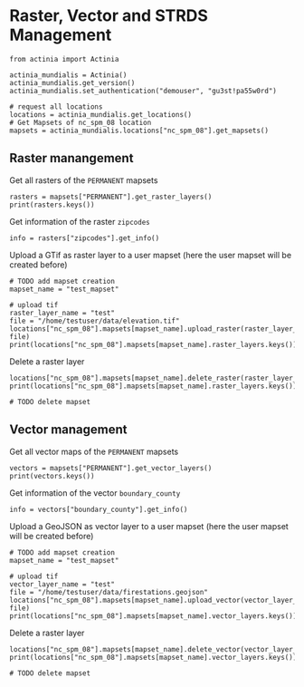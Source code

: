 # Raster, Vector and STRDS Management

```
from actinia import Actinia

actinia_mundialis = Actinia()
actinia_mundialis.get_version()
actinia_mundialis.set_authentication("demouser", "gu3st!pa55w0rd")

# request all locations
locations = actinia_mundialis.get_locations()
# Get Mapsets of nc_spm_08 location
mapsets = actinia_mundialis.locations["nc_spm_08"].get_mapsets()
```

## Raster manangement

Get all rasters of the `PERMANENT` mapsets
```
rasters = mapsets["PERMANENT"].get_raster_layers()
print(rasters.keys())
```

Get information of the raster `zipcodes`
```
info = rasters["zipcodes"].get_info()
```

Upload a GTif as raster layer to a user mapset (here the user mapset will be
created before)
```
# TODO add mapset creation
mapset_name = "test_mapset"

# upload tif
raster_layer_name = "test"
file = "/home/testuser/data/elevation.tif"
locations["nc_spm_08"].mapsets[mapset_name].upload_raster(raster_layer_name, file)
print(locations["nc_spm_08"].mapsets[mapset_name].raster_layers.keys())
```

Delete a raster layer
```
locations["nc_spm_08"].mapsets[mapset_name].delete_raster(raster_layer_name)
print(locations["nc_spm_08"].mapsets[mapset_name].raster_layers.keys())

# TODO delete mapset
```

## Vector management

Get all vector maps of the `PERMANENT` mapsets
```
vectors = mapsets["PERMANENT"].get_vector_layers()
print(vectors.keys())
```

Get information of the vector `boundary_county`
```
info = vectors["boundary_county"].get_info()
```

Upload a GeoJSON as vector layer to a user mapset (here the user mapset will
be created before)
```
# TODO add mapset creation
mapset_name = "test_mapset"

# upload tif
vector_layer_name = "test"
file = "/home/testuser/data/firestations.geojson"
locations["nc_spm_08"].mapsets[mapset_name].upload_vector(vector_layer_name, file)
print(locations["nc_spm_08"].mapsets[mapset_name].vector_layers.keys())
```

Delete a raster layer
```
locations["nc_spm_08"].mapsets[mapset_name].delete_vector(vector_layer_name)
print(locations["nc_spm_08"].mapsets[mapset_name].vector_layers.keys())

# TODO delete mapset
```
